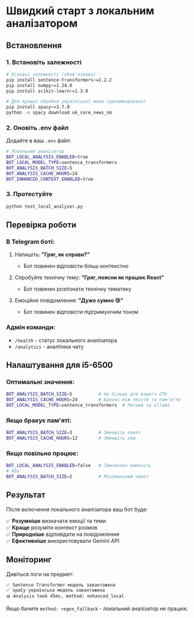 # Швидкий старт з локальним аналізатором

## Встановлення

### 1. Встановіть залежності

```bash
# Основні залежності (обов'язково)
pip install sentence-transformers>=2.2.2
pip install numpy>=1.24.0
pip install scikit-learn>=1.3.0

# Для кращої обробки української мови (рекомендовано)
pip install spacy>=3.7.0
python -m spacy download uk_core_news_sm
```

### 2. Оновіть .env файл

Додайте в ваш `.env` файл:

```bash
# Локальний аналізатор
BOT_LOCAL_ANALYSIS_ENABLED=true
BOT_LOCAL_MODEL_TYPE=sentence_transformers
BOT_ANALYSIS_BATCH_SIZE=5
BOT_ANALYSIS_CACHE_HOURS=24
BOT_ENHANCED_CONTEXT_ENABLED=true
```

### 3. Протестуйте

```bash
python test_local_analyzer.py
```

## Перевірка роботи

### В Telegram боті:

1. Напишіть: **"Гряг, як справи?"**
   - Бот повинен відповісти більш контекстно

2. Спробуйте технічну тему: **"Гряг, поясни як працює React"**
   - Бот повинен розпізнати технічну тематику

3. Емоційне повідомлення: **"Дуже сумно 😢"**
   - Бот повинен відповісти підтримуючим тоном

### Адмін команди:

- `/health` - статус локального аналізатора
- `/analytics` - аналітика чату

## Налаштування для i5-6500

### Оптимальні значення:

```bash
BOT_ANALYSIS_BATCH_SIZE=5          # Не більше для вашого CPU
BOT_ANALYSIS_CACHE_HOURS=24        # Баланс між якістю та пам'яттю
BOT_LOCAL_MODEL_TYPE=sentence_transformers  # Легший за ollama
```

### Якщо бракує пам'яті:

```bash
BOT_ANALYSIS_BATCH_SIZE=3          # Зменшіть пакет
BOT_ANALYSIS_CACHE_HOURS=12        # Зменшіть кеш
```

### Якщо повільно працює:

```bash
BOT_LOCAL_ANALYSIS_ENABLED=false   # Тимчасово вимкніть
# Або
BOT_ANALYSIS_BATCH_SIZE=2          # Мінімальний пакет
```

## Результат

Після включення локального аналізатора ваш бот буде:

✅ **Розумніше** визначати емоції та теми  
✅ **Краще** розуміти контекст розмов  
✅ **Природніше** відповідати на повідомлення  
✅ **Ефективніше** використовувати Gemini API  

## Моніторинг

Дивіться логи на предмет:

```
✅ Sentence Transformer модель завантажена
✅ spaCy українська модель завантажена  
📊 Analysis took 45ms, method: enhanced_local
```

Якщо бачите `method: regex_fallback` - локальний аналізатор не працює.
